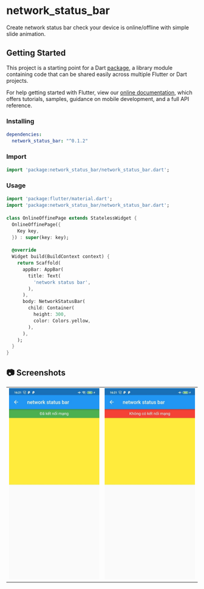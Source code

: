 # network_status_bar

Create network status bar check your device is online/offline with simple slide animation.

## Getting Started

This project is a starting point for a Dart
[package](https://flutter.dev/developing-packages/),
a library module containing code that can be shared easily across
multiple Flutter or Dart projects.

For help getting started with Flutter, view our 
[online documentation](https://flutter.dev/docs), which offers tutorials, 
samples, guidance on mobile development, and a full API reference.

### Installing

```yaml
dependencies:
  network_status_bar: "^0.1.2"
```

### Import

```dart
import 'package:network_status_bar/network_status_bar.dart';
```

### Usage

```dart
import 'package:flutter/material.dart';
import 'package:network_status_bar/network_status_bar.dart';

class OnlineOffinePage extends StatelessWidget {
  OnlineOffinePage({
    Key key,
  }) : super(key: key);

  @override
  Widget build(BuildContext context) {
    return Scaffold(
      appBar: AppBar(
        title: Text(
          'network status bar',
        ),
      ),
      body: NetworkStatusBar(
        child: Container(
          height: 300,
          color: Colors.yellow,
        ),
      ),
    );
  }
}
```

## 📷 Screenshots

<table>
  <tr>
    <td align="center">
      <img src="https://raw.githubusercontent.com/LeDuyTho/network_status_bar/master/screenshots/online.jpg" width="250px">
    </td>
    <td align="center">
      <img src="https://raw.githubusercontent.com/LeDuyTho/network_status_bar/master/screenshots/offline.jpg" width="250px">
    </td>
  </tr>
</table>
